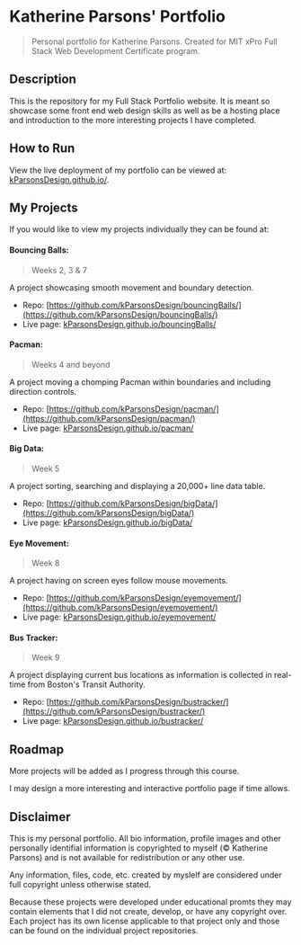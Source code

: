 # Katherine Parsons' Portfolio
> Personal portfolio for Katherine Parsons. Created for MIT xPro Full Stack Web Development Certificate program.



## Description 
This is the repository for my Full Stack Portfolio website. It is meant so showcase some front end web design skills as well as be a hosting place and introduction to the more interesting projects I have completed.



## How to Run
View the live deployment of my portfolio can be viewed at: [kParsonsDesign.github.io/](https://kParsonsDesign.github.io/).



## My Projects
If you would like to view my projects individually they can be found at:

#### Bouncing Balls:
> Weeks 2, 3 & 7

A project showcasing smooth movement and boundary detection.

- Repo: [https://github.com/kParsonsDesign/bouncingBalls/](https://github.com/kParsonsDesign/bouncingBalls/)
- Live page: [kParsonsDesign.github.io/bouncingBalls/](https://kParsonsDesign.github.io/bouncingBalls/)

#### Pacman:
> Weeks 4 and beyond

A project moving a chomping Pacman within boundaries and including direction controls.

- Repo: [https://github.com/kParsonsDesign/pacman/](https://github.com/kParsonsDesign/pacman/)
- Live page: [kParsonsDesign.github.io/pacman/](https://kParsonsDesign.github.io/pacman/)

#### Big Data:
> Week 5

A project sorting, searching and displaying a 20,000+ line data table.

- Repo: [https://github.com/kParsonsDesign/bigData/](https://github.com/kParsonsDesign/bigData/)
- Live page: [kParsonsDesign.github.io/bigData/](https://kParsonsDesign.github.io/bigData/)

#### Eye Movement:
> Week 8

A project having on screen eyes follow mouse movements.

- Repo: [https://github.com/kParsonsDesign/eyemovement/](https://github.com/kParsonsDesign/eyemovement/)
- Live page: [kParsonsDesign.github.io/eyemovement/](https://kParsonsDesign.github.io/eyemovement/)

#### Bus Tracker:
> Week 9

A project displaying current bus locations as information is collected in real-time from Boston's Transit Authority.

- Repo: [https://github.com/kParsonsDesign/bustracker/](https://github.com/kParsonsDesign/bustracker/)
- Live page: [kParsonsDesign.github.io/bustracker/](https://kParsonsDesign.github.io/bustracker/)



## Roadmap
More projects will be added as I progress through this course.

I may design a more interesting and interactive portfolio page if time allows.



## Disclaimer
This is my personal portfolio. All bio information, profile images and other personally identifial information is copyrighted to myself (&copy; Katherine Parsons) and is not available for redistribution or any other use.

Any information, files, code, etc. created by myslelf are considered under full copyright unless otherwise stated.

Because these projects were developed under educational promts they may contain elements that I did not create, develop, or have any copyright over. Each project has its own license applicable to that project only and those can be found on the individual project repositories.
